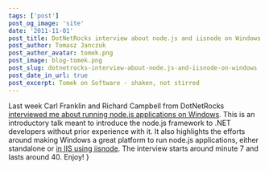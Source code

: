```yaml
---
tags: ['post']
post_og_image: 'site'
date: '2011-11-01'  
post_title: DotNetRocks interview about node.js and iisnode on Windows
post_author: Tomasz Janczuk
post_author_avatar: tomek.png
post_image: blog-tomek.png
post_slug: dotnetrocks-interview-about-node.js-and-iisnode-on-windows
post_date_in_url: true
post_excerpt: Tomek on Software - shaken, not stirred
---
```





Last week Carl Franklin and Richard Campbell from DotNetRocks [interviewed me about running node.js applications on Windows](http://www.dotnetrocks.com/default.aspx?showNum=711). This is an introductory talk meant to introduce the node.js framework to .NET developers without prior experience with it. It also highlights the efforts around making Windows a great platform to run node.js applications, either standalone or [in IIS using iisnode](https://github.com/tjanczuk/iisnode). The interview starts around minute 7 and lasts around 40. Enjoy!  }